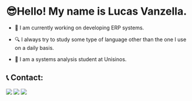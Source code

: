 #  😎Hello! My name is Lucas Vanzella.


- 🔭 I am currently working on developing ERP systems.
  
- 🔍 I always try to study some type of language other than the one I use on a daily basis.

- 📖 I am a systems analysis student at Unisinos.
  
## 📞 Contact:
<div>
<a href="https://www.instagram.com/lucasv_k/" target="_blank"><img loading="lazy" src="https://img.shields.io/badge/-Instagram-%23E4405F?style=for-the-badge&logo=instagram&logoColor=white" target="_blank"></a>
<a href = "mailto:lucasvanzellap2@gmail.com"><img loading="lazy" src="https://img.shields.io/badge/Gmail-D14836?style=for-the-badge&logo=gmail&logoColor=white" target="_blank"></a>
<a href="https://www.linkedin.com/in/lucas-vanzella-192995248/" target="_blank"><img loading="lazy" src="https://img.shields.io/badge/-LinkedIn-%230077B5?style=for-the-badge&logo=linkedin&logoColor=white" target="_blank"></a>   
</div>
